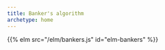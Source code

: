 ```yaml
---
title: Banker's algorithm
archetype: home
---
```




{{% elm src="/elm/bankers.js" id="elm-bankers" %}}